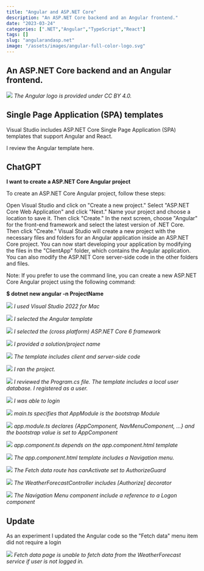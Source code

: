 ```yaml
---
title: "Angular and ASP.NET Core"
description: "An ASP.NET Core backend and an Angular frontend."
date: "2023-03-24"
categories: [".NET","Angular","TypeScript","React"]
tags: []
slug: "angularandasp.net"
image: "/assets/images/angular-full-color-logo.svg"
---
```


## An ASP.NET Core backend and an Angular frontend.

![](/assets/images/angularandasp.net/angular-full-color-logo.svg)
*The Angular logo is provided under CC BY 4.0.*


## Single Page Application (SPA) templates

Visual Studio includes ASP.NET Core Single Page Application (SPA) templates that support Angular and React.

I review the Angular template here.


## ChatGPT

**I want to create a ASP.NET Core Angular project**

To create an ASP.NET Core Angular project, follow these steps:

Open Visual Studio and click on "Create a new project."
Select "ASP.NET Core Web Application" and click "Next."
Name your project and choose a location to save it. Then click "Create."
In the next screen, choose "Angular" for the front-end framework and select the latest version of .NET Core. Then click "Create."
Visual Studio will create a new project with the necessary files and folders for an Angular application inside an ASP.NET Core project.
You can now start developing your application by modifying the files in the "ClientApp" folder, which contains the Angular application. You can also modify the ASP.NET Core server-side code in the other folders and files.

Note: If you prefer to use the command line, you can create a new ASP.NET Core Angular project using the following command:

**$ dotnet new angular -n ProjectName**

![](/assets/images/angularandasp.net/screen-shot-2023-03-22-at-9.16.36-am-1440x880.png)
*I used Visual Studio 2022 for Mac*

![](/assets/images/angularandasp.net/screen-shot-2023-03-24-at-7.07.37-pm-1536x1089.png)
*I selected the Angular template*

![](/assets/images/angularandasp.net/screen-shot-2023-03-24-at-7.08.29-pm-1536x1088.png)
*I selected the (cross platform) ASP.NET Core 6 framework*

![](/assets/images/angularandasp.net/screen-shot-2023-03-24-at-7.09.06-pm-1536x1088.png)
*I provided a solution/project name*

![](/assets/images/angularandasp.net/screen-shot-2023-03-24-at-7.10.07-pm-1536x1125.png)
*The template includes client and server-side code*

![](/assets/images/angularandasp.net/screen-shot-2023-03-24-at-7.11.50-pm-1836x946.png)
*I ran the project.*

![](/assets/images/angularandasp.net/screen-shot-2023-03-24-at-7.14.10-pm-1836x1124.png)
*I reviewed the Program.cs file. The template includes a local user database. I registered as a user.*

![](/assets/images/angularandasp.net/screen-shot-2023-03-24-at-7.15.11-pm-1836x1087.png)
*I was able to login*

![](/assets/images/angularandasp.net/screen-shot-2023-03-24-at-7.18.50-pm-1836x863.png)
*main.ts specifies that AppModule is the bootstrap Module*

![](/assets/images/angularandasp.net/screen-shot-2023-03-24-at-7.19.13-pm-1836x862.png)
*app.module.ts declares {AppComponent, NavMenuComponent, ...} and the bootstrap value is set to AppComponent*

![](/assets/images/angularandasp.net/screen-shot-2023-03-24-at-7.17.45-pm-1836x867.png)
*app.component.ts depends on the app.component.html template*

![](/assets/images/angularandasp.net/screen-shot-2023-03-24-at-7.24.04-pm-1836x308.png)
*The app.component.html template includes a Navigation menu.*

![](/assets/images/angularandasp.net/screen-shot-2023-03-24-at-7.55.07-pm-1836x645.png)
*The Fetch data route has canActivate set to AuthorizeGuard*

![](/assets/images/angularandasp.net/screen-shot-2023-03-24-at-8.00.56-pm-1836x645.png)
*The WeatherForecastController includes [Authorize] decorator*

![](/assets/images/angularandasp.net/screen-shot-2023-03-24-at-7.38.35-pm-1836x675.png)
*The Navigation Menu component include a reference to a Logon component*


## Update

As an experiment I updated the Angular code so the "Fetch data" menu item did not require a login

![](/assets/images/angularandasp.net/screen-shot-2023-03-24-at-7.58.07-pm-1836x920.png)
*Fetch data page is unable to fetch data from the WeatherForecast service if user is not logged in.*